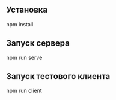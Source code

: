 ## Установка
npm install
## Запуск сервера
npm run serve 
## Запуск тестового клиента
npm run client 
